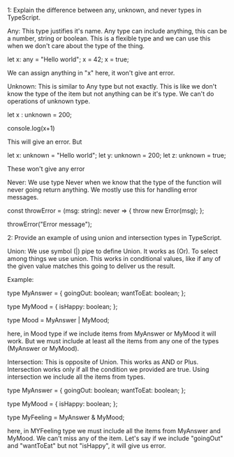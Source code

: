 1: Explain the difference between any, unknown, and never types in TypeScript.

Any: This type justifies it's name. Any type can include anything, this can be a number, string or boolean. This is a flexible type and we can use this when we don't care about the type of the thing.

let x: any = "Hello world";
x = 42;
x = true;

We can assign anything in "x" here, it won't give ant error.

Unknown: This is similar to Any type but not exactly. This is like we don't know the type of the item but not anything can be it's type. We can't do operations of unknown type.

let x : unknown = 200;

console.log(x+1)

This will give an error. But

let x: unknown = "Hello world";
let y: unknown = 200;
let z: unknown = true;

These won't give any error

Never: We use type Never when we know that the type of the function will never going return anything. We mostly use this for handling error messages.

const throwError = (msg: string): never => {
throw new Error(msg);
};

throwError("Error message");

2: Provide an example of using union and intersection types in TypeScript.

Union: We use symbol (|) pipe to define Union. It works as (Or). To select among things we use union. This works in conditional values, like if any of the given value matches this going to deliver us the result.

Example:

type MyAnswer = {
goingOut: boolean;
wantToEat: boolean;
};

type MyMood = {
isHappy: boolean;
};

type Mood = MyAnswer | MyMood;

here, in Mood type if we include items from MyAnswer or MyMood it will work. But we must include at least all the items from any one of the types (MyAnswer or MyMood).

Intersection: This is opposite of Union. This works as AND or Plus. Intersection works only if all the condition we provided are true. Using intersection we include all the items from types.

type MyAnswer = {
goingOut: boolean;
wantToEat: boolean;
};

type MyMood = {
isHappy: boolean;
};

type MyFeeling = MyAnswer & MyMood;

here, in MYFeeling type we must include all the items from MyAnswer and MyMood. We can't miss any of the item. Let's say if we include "goingOut" and "wantToEat" but not "isHappy", it will give us error.
